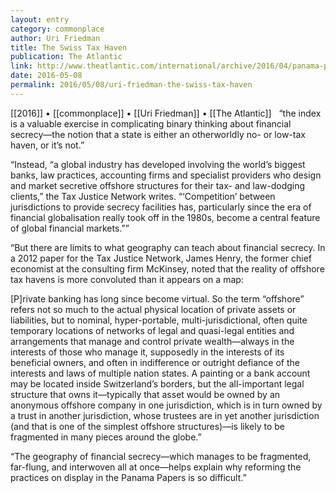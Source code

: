 ```yaml
---
layout: entry
category: commonplace
author: Uri Friedman
title: The Swiss Tax Haven
publication: The Atlantic
link: http://www.theatlantic.com/international/archive/2016/04/panama-papers-tax-havens-world/477042/
date: 2016-05-08
permalink: 2016/05/08/uri-friedman-the-swiss-tax-haven
---
```


[[2016]] • [[commonplace]] • [[Uri Friedman]] • [[The Atlantic]]
 
“the index is a valuable exercise in complicating binary thinking about financial secrecy—the notion that a state is either an otherworldly no- or low-tax haven, or it’s not.”

“Instead, “a global industry has developed involving the world’s biggest banks, law practices, accounting firms and specialist providers who design and market secretive offshore structures for their tax- and law-dodging clients,” the Tax Justice Network writes. “‘Competition’ between jurisdictions to provide secrecy facilities has, particularly since the era of financial globalisation really took off in the 1980s, become a central feature of global financial markets.””

“But there are limits to what geography can teach about financial secrecy. In a 2012 paper for the Tax Justice Network, James Henry, the former chief economist at the consulting firm McKinsey, noted that the reality of offshore tax havens is more convoluted than it appears on a map:

[P]rivate banking has long since become virtual. So the term “offshore” refers not so much to the actual physical location of private assets or liabilities, but to nominal, hyper-portable, multi-jurisdictional, often quite temporary locations of networks of legal and quasi-legal entities and arrangements that manage and control private wealth—always in the interests of those who manage it, supposedly in the interests of its beneficial owners, and often in indifference or outright defiance of the interests and laws of multiple nation states. A painting or a bank account may be located inside Switzerland’s borders, but the all-important legal structure that owns it—typically that asset would be owned by an anonymous offshore company in one jurisdiction, which is in turn owned by a trust in another jurisdiction, whose trustees are in yet another jurisdiction (and that is one of the simplest offshore structures)—is likely to be fragmented in many pieces around the globe.”

“The geography of financial secrecy—which manages to be fragmented, far-flung, and interwoven all at once—helps explain why reforming the practices on display in the Panama Papers is so difficult.”

